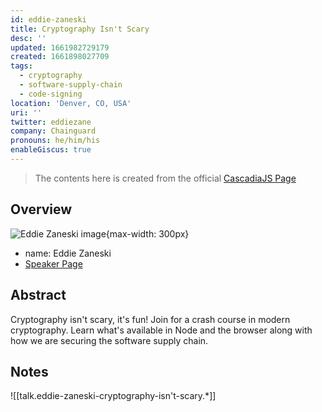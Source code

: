 ```yaml
---
id: eddie-zaneski
title: Cryptography Isn't Scary
desc: ''
updated: 1661982729179
created: 1661898027709
tags:
  - cryptography
  - software-supply-chain
  - code-signing
location: 'Denver, CO, USA'
uri: ''
twitter: eddiezane
company: Chainguard
pronouns: he/him/his
enableGiscus: true
---
```

> The contents here is created from the official [CascadiaJS Page](https://2022.cascadiajs.com/speakers/eddie-zaneski)

## Overview

![Eddie Zaneski image](https://create-4jr.begin.app/_static/2022/eddie-zaneski.jpg){max-width: 300px}
- name: Eddie Zaneski
- [Speaker Page](https://2022.cascadiajs.com/speakers/eddie-zaneski)

## Abstract

Cryptography isn't scary, it's fun! Join for a crash course in modern cryptography. Learn what's available in Node and the browser along with how we are securing the software supply chain.

## Notes

![[talk.eddie-zaneski-cryptography-isn't-scary.*]]